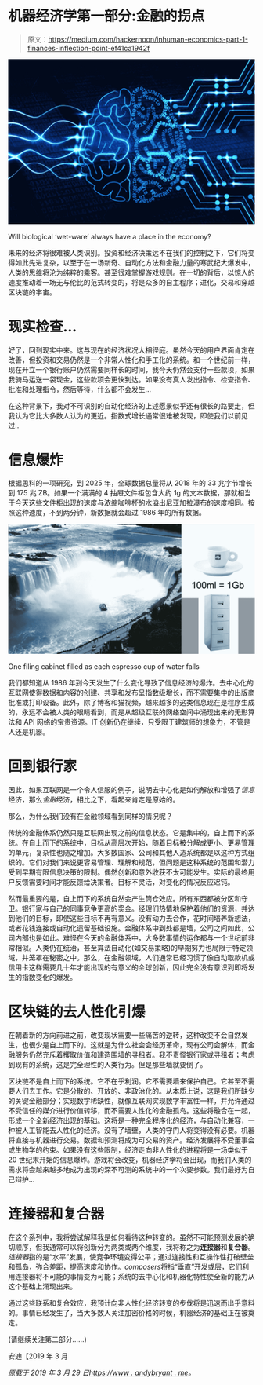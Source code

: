 # 机器经济学第一部分:金融的拐点

> 原文：<https://medium.com/hackernoon/inhuman-economics-part-1-finances-inflection-point-ef41ca1942f>

![](img/dffe999cb79d296ed6ac3fca5e4467e9.png)

Will biological ‘wet-ware’ always have a place in the economy?

未来的经济将很难被人类识别。投资和经济决策远不在我们的控制之下，它们将变得如此先进复杂，以至于在一场新奇、自动化方法和金融力量的寒武纪大爆发中，人类的思维将沦为纯粹的乘客。甚至很难掌握游戏规则。在一切的背后，以惊人的速度推动着一场无与伦比的范式转变的，将是众多的自主程序；进化，交易和穿越区块链的宇宙。

# 现实检查…

好了，回到现实中来。这与现在的经济状况大相径庭。虽然今天的用户界面肯定在改善，但投资和交易仍然是一个非常人性化和手工化的系统。和一个世纪前一样，现在开立一个银行账户仍然需要同样长的时间，我今天仍然会支付一些款项，如果我骑马运送一袋现金，这些款项会更快到达。如果没有真人发出指令、检查指令、批准和处理指令，然后等待，什么都不会发生…

在这种背景下，我对不可识别的自动化经济的上述愿景似乎还有很长的路要走，但我认为它比大多数人认为的更近。指数式增长通常很难被发现，即使我们以前见过..

# 信息爆炸

根据思科的一项研究，到 2025 年，全球数据总量将从 2018 年的 33 兆字节增长到 175 兆 ZB。如果一个满满的 4 抽屉文件柜包含大约 1g 的文本数据，那就相当于今天这些文件柜出现的速度与浓缩咖啡杯的水溢出尼亚加拉瀑布的速度相同。按照这种速度，不到两分钟，新数据就会超过 1986 年的所有数据。

![](img/42c6ccf9afd9e4cc8e5c5a05a41127cd.png)

One filing cabinet filled as each espresso cup of water falls

我们都知道从 1986 年到今天发生了什么变化导致了信息经济的爆炸。去中心化的互联网使得数据和内容的创建、共享和发布呈指数级增长，而不需要集中的出版商批准或打印设备。此外，除了博客和猫视频，越来越多的这类信息现在是程序生成的，永远不会被人类的眼睛看到，而是从超级互联的网络空间中涌现出来的无形算法和 API 网络的宝贵资源。IT 创新仍在继续，只受限于建筑师的想象力，不管是人还是机器。

# 回到银行家

因此，如果互联网是一个令人信服的例子，说明去中心化是如何解放和增强了*信息*经济，那么*金融*经济，相比之下，看起来肯定是原始的。

那么，为什么我们没有在金融领域看到同样的情况呢？

传统的金融体系仍然只是互联网出现之前的信息状态。它是集中的，自上而下的系统。在自上而下的系统中，目标从高层次开始，随着目标被分解成更小、更易管理的单元，复杂性也随之增加。大多数国家、公司和其他人造系统都是以这种方式组织的。它们对我们来说更容易管理、理解和规范，但问题是这种系统的范围和潜力受到早期有限信息决策的限制。偶然创新和意外收获不太可能发生。实际的最终用户反馈需要时间才能反馈给决策者。目标不灵活，对变化的情况反应迟钝。

然而最重要的是，自上而下的系统自然会产生筒仓效应。所有东西都被分区和守卫。银行家与自己的同事竞争更高的奖金。经理们热情地保护着他们的资源，并达到他们的目标，即使这些目标不再有意义。没有动力去合作，花时间培养新想法，或者花钱连接或自动化遗留基础设施。金融体系中到处都是墙，公司之间如此，公司内部也是如此。难怪在今天的金融体系中，大多数事情的运作都与一个世纪前非常相似。人类仍在统治，甚至算法自动化(如交易策略)的早期努力也局限于特定领域，并笼罩在秘密之中。那么，在金融领域，人们通常已经习惯了像自动取款机或信用卡这样需要几十年才能出现的有意义的全球创新，因此完全没有意识到即将发生的指数变化的爆发。

# 区块链的去人性化引爆

在朝着新的方向前进之前，改变现状需要一些痛苦的逆转，这种改变不会自然发生，也很少是自上而下的。这就是为什么社会会经历革命，现有公司会解体，而金融服务仍然充斥着攫取价值和建造围墙的寻租者。我不责怪银行家或寻租者；考虑到现有的系统，这是完全理性的人类行为。但是那些墙就要倒了。

区块链不是自上而下的系统。它不在乎利润。它不需要墙来保护自己。它甚至不需要人们去工作。它是分散的、开放的、非政治化的。从本质上说，这是我们所缺少的关键金融部分；实现数字稀缺性，就像互联网实现数字丰富性一样，并允许通过不受信任的媒介进行价值转移，而不需要人性化的金融孤岛。这些将融合在一起，形成一个全新经济出现的基础。这将是一种完全程序化的经济，与自动化兼容，一种被人工智能去人性化的经济。没有了墙壁，人类的守门人将变得没有必要。机器将直接与机器进行交易。数据和预测将成为可交易的资产。经济发展将不受董事会或生物学的约束。如果没有这些限制，经济走向非人性化的进程将是一场类似于 20 世纪末开始的信息爆炸。游戏将会改变，机器经济学将会出现，而我们人类的需求将会越来越多地成为出现的深不可测的系统中的一个次要参数。我们最好为自己辩护…

# 连接器和复合器

在这个系列中，我将尝试解释我是如何看待这种转变的。虽然不可能预测发展的确切顺序，但我通常可以将创新分为两类或两个维度，我将称之为**连接器**和**复合器**。*连接器*指的是“水平”发展，使竞争环境变得公平；通过连接性和互操作性打破壁垒和孤岛，弥合差距，提高速度和协作。*composers*将指“垂直”开发或层，它们利用连接器将不可能的事情变为可能；系统的去中心化和机器化特性使全新的能力从这个基础上涌现出来。

通过这些联系和复合效应，我预计向非人性化经济转变的步伐将是迅速而出乎意料的。事情已经发生了，当大多数人关注加密价格的时候，机器经济的基础正在被奠定。

(请继续关注第二部分……)

安迪【2019 年 3 月

*原载于 2019 年 3 月 29 日*[*https://www . andybryant . me*](https://www.andybryant.me/blog/2019/4/29/inhuman-economics-part-1-finances-inflection-point)*。*